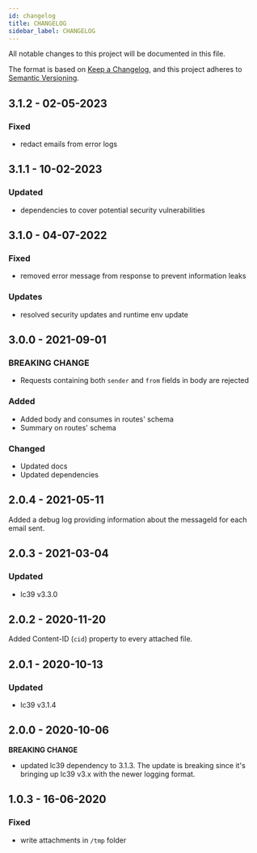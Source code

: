 ```yaml
---
id: changelog
title: CHANGELOG
sidebar_label: CHANGELOG
---
```

All notable changes to this project will be documented in this file.

The format is based on [Keep a Changelog](https://keepachangelog.com/en/1.0.0/),
and this project adheres to [Semantic Versioning](https://semver.org/spec/v2.0.0.html).

## 3.1.2 - 02-05-2023

### Fixed

- redact emails from error logs

## 3.1.1 - 10-02-2023

### Updated

- dependencies to cover potential security vulnerabilities

## 3.1.0 - 04-07-2022

### Fixed

- removed error message from response to prevent information leaks

### Updates

- resolved security updates and runtime env update

## 3.0.0 - 2021-09-01

### BREAKING CHANGE

- Requests containing both `sender` and `from` fields in body are rejected

### Added

- Added body and consumes in routes' schema
- Summary on routes' schema

### Changed

- Updated docs
- Updated dependencies

## 2.0.4 - 2021-05-11

Added a debug log providing information about the messageId for each email sent.

## 2.0.3 - 2021-03-04

### Updated

- lc39 v3.3.0

## 2.0.2 - 2020-11-20

Added Content-ID (`cid`) property to every attached file.

## 2.0.1 - 2020-10-13

### Updated

- lc39 v3.1.4

## 2.0.0 - 2020-10-06

**BREAKING CHANGE**

- updated lc39 dependency to 3.1.3. The update is breaking since it's bringing up lc39 v3.x with the newer logging format.

## 1.0.3 - 16-06-2020

### Fixed

- write attachments in `/tmp` folder
